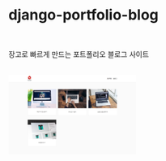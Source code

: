 # django-portfolio-blog

<br>

장고로 빠르게 만드는 포트폴리오 블로그 사이트

<br>

<img src="https://github.com/kimjihun-dev/dj-portblog/blob/master/pro.png" width="50%">



